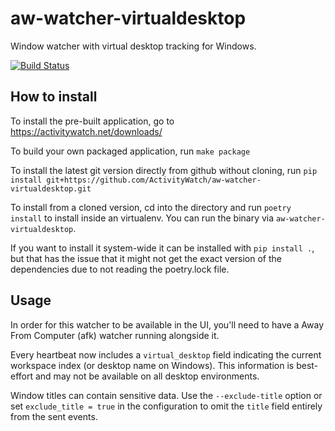 aw-watcher-virtualdesktop
=======================

Window watcher with virtual desktop tracking for Windows.

[![Build Status](https://travis-ci.org/ActivityWatch/aw-watcher-window.svg?branch=master)](https://travis-ci.org/ActivityWatch/aw-watcher-window)

## How to install

To install the pre-built application, go to https://activitywatch.net/downloads/

To build your own packaged application, run `make package`

To install the latest git version directly from github without cloning, run
`pip install git+https://github.com/ActivityWatch/aw-watcher-virtualdesktop.git`

To install from a cloned version, cd into the directory and run
`poetry install` to install inside an virtualenv. You can run the binary via `aw-watcher-virtualdesktop`.

If you want to install it system-wide it can be installed with `pip install .`, but that has the issue
that it might not get the exact version of the dependencies due to not reading the poetry.lock file.

## Usage

In order for this watcher to be available in the UI, you'll need to have a Away From Computer (afk) watcher running alongside it.

Every heartbeat now includes a `virtual_desktop` field indicating the current workspace index (or desktop name on Windows). This information is best-effort and may not be available on all desktop environments.

Window titles can contain sensitive data. Use the `--exclude-title` option or set `exclude_title = true` in the configuration to omit the `title` field entirely from the sent events.



